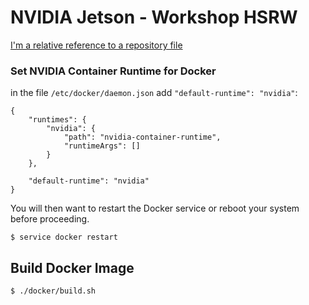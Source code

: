 # NVIDIA Jetson - Workshop HSRW

[I'm a relative reference to a repository file](ansible)

### Set NVIDIA Container Runtime for Docker

in the file `/etc/docker/daemon.json` add `"default-runtime": "nvidia"`:

```
{
    "runtimes": {
        "nvidia": {
            "path": "nvidia-container-runtime",
            "runtimeArgs": []
        }
    },

    "default-runtime": "nvidia"
}
```

You will then want to restart the Docker service or reboot your system before proceeding.

```
$ service docker restart
```

## Build Docker Image

```
$ ./docker/build.sh
```
